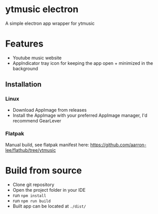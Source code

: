 # ytmusic electron

A simple electron app wrapper for ytmusic

# Features

- Youtube music website
- AppIndicator tray icon for keeping the app open + minimized in the background

## Installation

### Linux

- Download AppImage from releases
- Install the AppImage with your preferred AppImage manager, I'd recommend GearLever

### Flatpak

Manual build, see flatpak manifest here: https://github.com/aarron-lee/flathub/tree/ytmusic

# Build from source

- Clone git repository
- Open the project folder in your IDE
- run `npm install`
- run `npm run build`
- Built app can be located at `./dist/`

